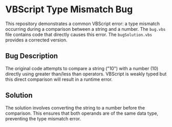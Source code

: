 # VBScript Type Mismatch Bug

This repository demonstrates a common VBScript error: a type mismatch occurring during a comparison between a string and a number.  The `bug.vbs` file contains code that directly causes this error. The `bugSolution.vbs` provides a corrected version.

## Bug Description
The original code attempts to compare a string ("10") with a number (10) directly using greater than/less than operators. VBScript is weakly typed but this direct comparison will result in a runtime error. 

## Solution
The solution involves converting the string to a number before the comparison.  This ensures that both operands are of the same data type, preventing the type mismatch error.